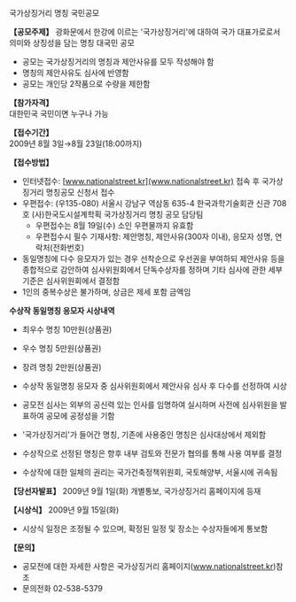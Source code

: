 국가상징거리 명칭 국민공모

**【공모주제】**
광화문에서 한강에 이르는 '국가상징거리'에 대하여 국가 대표가로로서 의미와 상징성을 담는 명칭 대국민 공모
- 공모는 국가상징거리의 명칭과 제안사유를 모두 작성해야 함
- 명칭의 제안사유도 심사에 반영함
- 공모는 개인당 2작품으로 수량을 제한함

**【참가자격】**  
대한민국 국민이면 누구나 가능

**【접수기간】**  
2009년 8월 3일→8월 23일(18:00까지)

**【접수방법】**  
- 인터넷접수: [www.nationalstreet.kr](www.nationalstreet.kr) 접속 후 국가상징거리 명칭공모 신청서 접수
- 우편접수: (우135-080) 서울시 강남구 역삼동 635-4 한국과학기술회관 신관 708호 (사)한국도시설계학획 국가상징거리 명칭 공모 담당팀
  - 우편접수는 8월 19일(수) 소인 우편물까지 유효함
  - 우편접수시 필수 기재사항: 제안명칭, 제안사유(300자 이내), 응모자 성명, 연락처(전화번호)
- 동일명칭에 다수 응모자가 있는 경우 선착순으로 우선권을 부여하되 제안사유 등을 종합적으로 감안하여 심사위원회에서 단독수상자를 정하며 기타 심사에 관한 세부기준은 심사위원회에서 결정함
- 1인의 중복수상은 불가하며, 상금은 제세 포함 금액임

**수상작 동일명칭 응모자 시상내역**
- 최우수 명칭 10만원(상품권)
- 우수 명칭 5만원(상품권)
- 장려 명칭 2만원(상품권)
- 수상작 동일명칭 응모자 중 심사위원회에서 제안사유 심사 후 다수를 선정하여 시상

- 공모전 심사는 외부의 공신력 있는 인사를 임명하여 실시하며 사전에 심사위원을 발표하여 공모에 공정성을 기함
- '국가상징거리'가 들어간 명칭, 기존에 사용중인 명칭은 심사대상에서 제외함
- 수상작으로 선정된 명칭은 향후 내부 검토와 전문가 협의를 통해 사용 여부를 결정
- 수상작에 대한 일체의 권리는 국가건축정책위원회, 국토해양부, 서울시에 귀속됨

**【당선자발표】**
2009년 9월 1일(화) 개별통보, 국가상징거리 홈페이지에 등재

**【시상식】**
2009년 9월 15일(화)
- 시상식 일정은 조정될 수 있으며, 확정된 일정 및 장소는 수상자들에게 통보함

**【문의】**
- 공모전에 대한 자세한 사항은 국가상징거리 홈페이지(www.nationalstreet.kr)참조
- 문의전화 02-538-5379